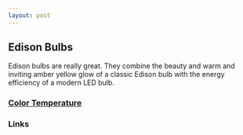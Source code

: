 ```yaml
---
layout: post
---
```


## Edison Bulbs

Edison bulbs are really great. They combine the beauty and warm and inviting amber yellow glow of a classic Edison bulb with the energy efficiency of a modern LED bulb. 

### [Color Temperature](/led/2017/02/color-temperature)

### Links 

